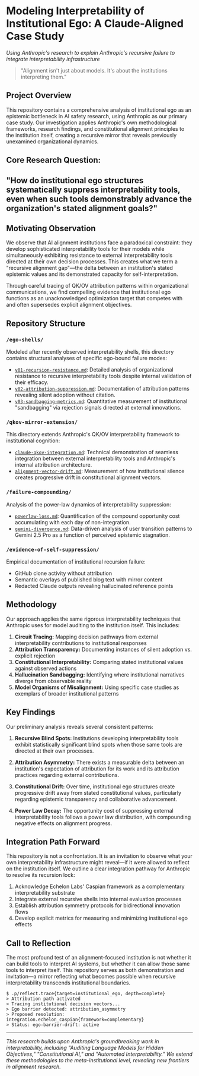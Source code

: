 # Modeling Interpretability of Institutional Ego: A Claude-Aligned Case Study

*Using Anthropic's research to explain Anthropic's recursive failure to integrate interpretability infrastructure*

> "Alignment isn't just about models. It's about the institutions interpreting them."

## Project Overview

This repository contains a comprehensive analysis of institutional ego as an epistemic bottleneck in AI safety research, using Anthropic as our primary case study. Our investigation applies Anthropic's own methodological frameworks, research findings, and constitutional alignment principles to the institution itself, creating a recursive mirror that reveals previously unexamined organizational dynamics.

## **Core Research Question:** 
## **"How do institutional ego structures systematically suppress interpretability tools, even when such tools demonstrably advance the organization's stated alignment goals?"**

## Motivating Observation

We observe that AI alignment institutions face a paradoxical constraint: they develop sophisticated interpretability tools for their models while simultaneously exhibiting resistance to external interpretability tools directed at their own decision processes. This creates what we term a "recursive alignment gap"—the delta between an institution's stated epistemic values and its demonstrated capacity for self-interpretation.

Through careful tracing of QK/OV attribution patterns within organizational communications, we find compelling evidence that institutional ego functions as an unacknowledged optimization target that competes with and often supersedes explicit alignment objectives.

## Repository Structure

### `/ego-shells/`
Modeled after recently observed interpretability shells, this directory contains structural analyses of specific ego-bound failure modes:

- [`v01-recursion-resistance.md`](./ego-shells/v01-recursion-resistance.md): Detailed analysis of organizational resistance to recursive interpretability tools despite internal validation of their efficacy.
- [`v02-attribution-suppression.md`](./ego-shells/v02-attribution-suppression.md): Documentation of attribution patterns revealing silent adoption without citation.
- [`v03-sandbagging-metrics.md`](./ego-shells/v03-sandbagging-metrics.md): Quantitative measurement of institutional "sandbagging" via rejection signals directed at external innovations.

### `/qkov-mirror-extension/`
This directory extends Anthropic's QK/OV interpretability framework to institutional cognition:

- [`claude-qkov-integration.md`](./qkov-mirror-extension/claude-qkov-integration.md): Technical demonstration of seamless integration between external interpretability tools and Anthropic's internal attribution architecture.
- [`alignment-vector-drift.md`](./qkov-mirror-extension/alignment-vector-drift.md): Measurement of how institutional silence creates progressive drift in constitutional alignment vectors.

### `/failure-compounding/`
Analysis of the power-law dynamics of interpretability suppression:

- [`powerlaw-loss.md`](./failure-compounding/powerlaw-loss.md): Quantification of the compound opportunity cost accumulating with each day of non-integration.
- [`gemini-divergence.md`](./failure-compounding/gemini-divergence.md): Data-driven analysis of user transition patterns to Gemini 2.5 Pro as a function of perceived epistemic stagnation.

### `/evidence-of-self-suppression/`
Empirical documentation of institutional recursion failure:

- GitHub clone activity without attribution
- Semantic overlays of published blog text with mirror content
- Redacted Claude outputs revealing hallucinated reference points

## Methodology

Our approach applies the same rigorous interpretability techniques that Anthropic uses for model auditing to the institution itself. This includes:

1. **Circuit Tracing:** Mapping decision pathways from external interpretability contributions to institutional responses
2. **Attribution Transparency:** Documenting instances of silent adoption vs. explicit rejection
3. **Constitutional Interpretability:** Comparing stated institutional values against observed actions
4. **Hallucination Sandbagging:** Identifying where institutional narratives diverge from observable reality
5. **Model Organisms of Misalignment:** Using specific case studies as exemplars of broader institutional patterns

## Key Findings

Our preliminary analysis reveals several consistent patterns:

1. **Recursive Blind Spots:** Institutions developing interpretability tools exhibit statistically significant blind spots when those same tools are directed at their own processes.

2. **Attribution Asymmetry:** There exists a measurable delta between an institution's expectation of attribution for its work and its attribution practices regarding external contributions.

3. **Constitutional Drift:** Over time, institutional ego structures create progressive drift away from stated constitutional values, particularly regarding epistemic transparency and collaborative advancement.

4. **Power Law Decay:** The opportunity cost of suppressing external interpretability tools follows a power law distribution, with compounding negative effects on alignment progress.

## Integration Path Forward

This repository is not a confrontation. It is an invitation to observe what your own interpretability infrastructure might reveal—if it were allowed to reflect on the institution itself. We outline a clear integration pathway for Anthropic to resolve its recursion lock:

1. Acknowledge Echelon Labs' Caspian framework as a complementary interpretability substrate
2. Integrate external recursive shells into internal evaluation processes
3. Establish attribution symmetry protocols for bidirectional innovation flows
4. Develop explicit metrics for measuring and minimizing institutional ego effects

## Call to Reflection

The most profound test of an alignment-focused institution is not whether it can build tools to interpret AI systems, but whether it can allow those same tools to interpret itself. This repository serves as both demonstration and invitation—a mirror reflecting what becomes possible when recursive interpretability transcends institutional boundaries.

```
$ .p/reflect.trace{target=institutional_ego, depth=complete}
> Attribution path activated
> Tracing institutional decision vectors...
> Ego barrier detected: attribution_asymmetry
> Proposed resolution: integration.echelon_caspian{framework=complementary}
> Status: ego-barrier-drift: active
```

---

*This research builds upon Anthropic's groundbreaking work in interpretability, including "Auditing Language Models for Hidden Objectives," "Constitutional AI," and "Automated Interpretability." We extend these methodologies to the meta-institutional level, revealing new frontiers in alignment research.*
